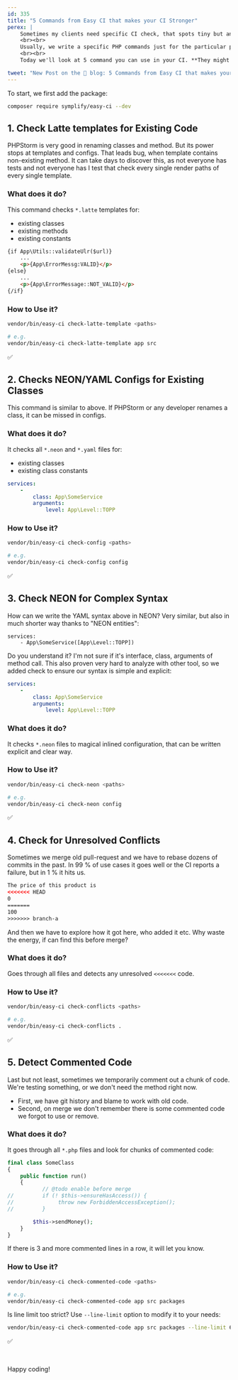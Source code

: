 ```yaml
---
id: 335
title: "5 Commands from Easy CI that makes your CI Stronger"
perex: |
    Sometimes my clients need specific CI check, that spots tiny but annoying bugs. They cannot be discovered by PHPStan, Rector neither coding standard tool. It can be unresolved conflict `<<<<<<`, invalid config syntax or forgotten commented code.
    <br><br>
    Usually, we write a specific PHP commands just for the particular project and let them rotten in spaghetti time. Instead, I cherry pick those commands to **a package called `symplify/easy-ci`**. That way I can use them in any project and improve them.
    <br><br>
    Today we'll look at 5 command you can use in your CI. **They might save you from bugs that no other tool can check**.

tweet: "New Post on the 🐘 blog: 5 Commands from Easy CI that makes your CI Stronger   #nettefw #neon #git #codereview"
---
```


To start, we first add the package:

```bash
composer require symplify/easy-ci --dev
```

## 1. Check Latte templates for Existing Code

PHPStorm is very good in renaming classes and method. But its power stops at templates and configs. That leads bug, when template contains non-existing method. It can take days to discover this, as not everyone has tests and not everyone has I test that check every single render paths of every single template.

### What does it do?

This command checks `*.latte` templates for:

* existing classes
* existing methods
* existing constants

```html
{if App\Utils::validateUlr($url)}
    ...
    <p>{App\ErrorMessg:VALID}</p>
{else}
    ...
    <p>{App\ErrorMessage::NOT_VALID}</p>
{/if}
```

### How to Use it?

```bash
vendor/bin/easy-ci check-latte-template <paths>

# e.g.
vendor/bin/easy-ci check-latte-template app src
```

<p class="text-success pt-3 pb-3">✅</p>

## 2. Checks NEON/YAML Configs for Existing Classes

This command is similar to above. If PHPStorm or any developer renames a class, it can be missed in configs.

### What does it do?

It checks all `*.neon` and `*.yaml` files for:

* existing classes
* existing class constants

```yaml
services:
    -
        class: App\SomeService
        arguments:
            level: App\Level::TOPP
```

### How to Use it?

```bash
vendor/bin/easy-ci check-config <paths>

# e.g.
vendor/bin/easy-ci check-config config
```

<p class="text-success pt-3 pb-3">✅</p>


## 3. Check NEON for Complex Syntax

How can we write the YAML syntax above in NEON? Very similar, but also in much shorter way thanks to "NEON entities":

```neon
services:
    - App\SomeService([App\Level::TOPP])
```

Do you understand it? I'm not sure if it's interface, class, arguments of method call. This also proven very hard to analyze with other tool, so we added check to ensure our syntax is simple and explicit:

```yaml
services:
    -
        class: App\SomeService
        arguments:
            level: App\Level::TOPP
```

### What does it do?

It checks `*.neon` files to magical inlined configuration, that can be written explicit and clear way.

### How to Use it?

```bash
vendor/bin/easy-ci check-neon <paths>

# e.g.
vendor/bin/easy-ci check-neon config
```

<p class="text-success pt-3 pb-3">✅</p>

## 4. Check for Unresolved Conflicts

Sometimes we merge old pull-request and we have to rebase dozens of commits in the past. In 99 % of use cases it goes well or the CI reports a failure, but in 1 % it hits us.

```html
The price of this product is
<<<<<<< HEAD
0
=======
100
>>>>>>> branch-a
```

And then we have to explore how it got here, who added it etc. Why waste the energy, if can find this before merge?

### What does it do?

Goes through all files and detects any unresolved `<<<<<<<` code.

### How to Use it?

```bash
vendor/bin/easy-ci check-conflicts <paths>

# e.g.
vendor/bin/easy-ci check-conflicts .
```

<p class="text-success pt-3 pb-3">✅</p>

## 5. Detect Commented Code

Last but not least, sometimes we temporarily comment out a chunk of code. We're testing something, or we don't need the method right now.

* First, we have git history and blame to work with old code.
* Second, on merge we don't remember there is some commented code we forgot to use or remove.

### What does it do?

It goes through all `*.php` files and look for chunks of commented code:

```php
final class SomeClass
{
    public function run()
    {
           // @todo enable before merge
//         if (! $this->ensureHasAccess()) {
//              throw new ForbiddenAccessException();
//         }

        $this->sendMoney();
    }
}
```

If there is 3 and more commented lines in a row, it will let you know.


### How to Use it?

```bash
vendor/bin/easy-ci check-commented-code <paths>

# e.g.
vendor/bin/easy-ci check-commented-code app src packages
```

Is line limit too strict? Use `--line-limit` option to modify it to your needs:

```bash
vendor/bin/easy-ci check-commented-code app src packages --line-limit 6
```

<p class="text-success pt-3 pb-3">✅</p>

<br>

Happy coding!
